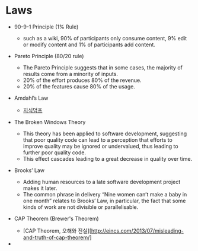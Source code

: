 # Laws

- 90-9-1 Principle (1% Rule)
    - such as a wiki, 90% of participants only consume content, 9% edit or modify content and 1% of participants add content.

- Pareto Principle (80/20 rule)
    - The Pareto Principle suggests that in some cases, 
    the majority of results come from a minority of inputs.
    - 20% of the effort produces 80% of the revenue.
    - 20% of  the features cause 80% of the usage.

- Amdahl’s Law
    - [지식덤프](http://www.jidum.com/jidums/view.do?jidumId=388)

- The Broken Windows Theory
    - This theory has been applied to software development,
    suggesting that poor quality code can lead to a perception that efforts to improve quality may be ignored or undervalued, thus leading to further poor quality code. 
    - This effect cascades leading to a great decrease in quality over time.

- Brooks’ Law
    - Adding human resources to a late software development project makes it later.
    - The common phrase in delivery “Nine women can’t make a baby in one month” relates to Brooks’ Law, in particular, the fact that some kinds of work are not divisible or parallelisable.

- CAP Theorem (Brewer's Theorem)
    - [CAP Theorem, 오해와 진실][http://eincs.com/2013/07/misleading-and-truth-of-cap-theorem/]

- 